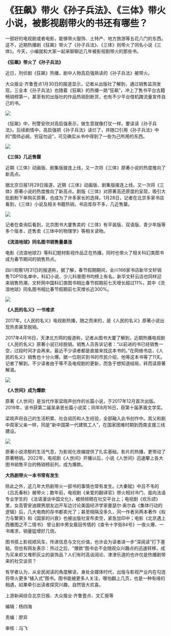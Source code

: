 # 《狂飙》带火《孙子兵法》、《三体》带火小说，被影视剧带火的书还有哪些？

一部好的电视剧或者电影，能够带火服饰、土特产、地方旅游等五花八门的东西。这不，近期热播剧《狂飙》带火了《孙子兵法》、《三体》则带火了同名小说《三体》。今天，小编就和大家一起来聊聊近几年被影视剧带火的那些书。

**《狂飙》带火了《孙子兵法》**

近日，刑侦剧《狂飙》热播，剧中人物高启强熟读的《孙子兵法》被带火。

大众报业·齐鲁壹点1月30日的报道显示，记者从出版社了解到，通过销售监测发现，三全本《孙子兵法》也随着《狂飙》的热播一路“狂飙”，冲上了售书平台古籍畅销榜第一，甚至有的出版社的作品热销到断货，也有不少平台借机蹭流量宣传自己的书。

![](https://inews.gtimg.com/newsapp_bt/0/15635534913/1000)

《狂飙》中，刑警安欣对高启强表示，做生意就像打仗一样，要读读《孙子兵法》。后续剧情中，高启强把《孙子兵法》读烂了，并随口引用《孙子兵法》中的“围师必阙，穷寇勿迫”，可见确实从书中得到了一些为己所用的东西。

![](https://inews.gtimg.com/newsapp_bt/0/15635534916/1000)

**《三体》几近售罄**

近期《三体》动画版、剧集版接连上线，又一次将《三体》原著小说的热度推向了新高点。

据北京日报1月29日报道，近期《三体》动画版、剧集版接连上线，又一次将《三体》原著小说的热度推向了新高点。剧版《三体》对原著高还原度的呈现，吸引大批剧粉下单购买原著，也成为了许多家长的选择。1月28日，记者在北京多家书店看到，《三体》小说及相关书籍热销，书店库存不多，几近售罄。

![](https://inews.gtimg.com/newsapp_bt/0/15635534947/1000)

记者在查询后看到，北京图书大厦售卖的《三体》有平装版、双语版、青少年版等多个版本，还售卖《三体中的物理学》等相关读物。

**《流浪地球》同名图书销售量暴涨**

电影《流浪地球2》等科幻题材影视作品正在热播，同时也带火了相关科幻类图书成为春节期间的销售热点。

四川观察1月31日的报道称，据了解，春节假期期间，全川166家书店新华文轩销售TOP10名单中，科幻小说、少儿科普图书均榜上有名。新华文轩云店也同样迎来销售热潮，文轩网中国科幻类图书相比春节假期前七天增长超过11%，其中《流浪地球》同名图书相比春节假期前七天增长近300%。

![](https://inews.gtimg.com/newsapp_bt/0/15635534949/1000)

**《人民的名义》一书难求**

2017年，《人民的名义》电视剧热播，随之而来的，是《人民的名义》原著小说出现热卖甚至脱销。

2017年4月16日，天津北方网的报道称，记者从图书大厦了解到，近期热播电视剧《人民的名义》原著小说已经脱销。销售人员告诉记者：“以前进的书已经销售一空，过段时间才会再来。最近不少读者都是直接来找这本书的。”在网络书店，《人民的名义》销售也十分火爆。据一位刚买到书的市民介绍，他等这本书等了11天。记者了解到，不少读者由于等不及电视剧的更新，而急于想知道结局，转而读原著解渴。

![](https://inews.gtimg.com/newsapp_bt/0/15635534967/1000)

**《人世间》成为爆款**

原著《人世间》是当代作家梁晓声创作的长篇小说，于2017年12月首次出版。2019年，该书获第二届吴承恩长篇小说奖；同年8月16日，获第十届茅盾文学奖。

梁晓声将自己的生活积累、社会阅历和人生经验，全部融入此书创作中。其父和剧中周家父亲一样，同是“新中国第一代建筑工人”，在国家困难时期到西南支援三线建设。

![](https://inews.gtimg.com/newsapp_bt/0/15635534978/1000)

原著小说浓郁的生活气息，为影视化改编提供了扎实基础。影片的热播，更带动了原著畅销。2022年，电视剧《人世间》开播以后，小说《人世间》迅速攀上各大图书销售平台的畅销榜前列，成为爆款。

**大热剧带火一本书常有发生**

除此之外，这几年大热剧带火一部书的事情也常有发生。《大秦赋》中吕不韦的《吕氏春秋》被带火；数年前，电视剧《亲爱的翻译官》带火相对冷门、面向法语专业学生的
《法语漫谈中国文化》，被频频晒在社交平台上；电视剧《欢乐颂》里，女高管安迪跟男朋友边开车边讨论美国经济学家曼瑟尔·奥尔森《集体行动的逻辑》后，几大电商的存书都卖光了；甚至相隔没多久，同一作者另两本著作《权力与繁荣》和《国家的兴衰》也被出版社宣布卖空，紧急加印中；电影《北京遇上西雅图之不二情书》
曾让剧中男女眉目传情的《查令十字街84号》一夜火爆、一书难求，销量猛增好几倍。

图书搭上影视顺风车，传递信息与文化价值，也许会为读者进一步“深阅读”打下基础。但也有网友表示：热过之后，“爆款”图书会不会随观众兴趣点的迅速转移，成为买来却又堆积灰尘的装饰品？人们有时高谈阔论、津津乐道的也许仅是热播剧带来的社交谈资？

有学者认为，从全民阅读的角度解读，身处全媒体时代，出版与影视产业内在勾连将带火更多“植入式”图书。图书能被更多人关注，哪怕翻上几页，也是一种有缘的相遇，如果牵引出读者探究兴趣，自然皆大欢喜。

上游新闻综合北京日报、大众报业·齐鲁壹点、文汇报等

编辑：杨四海

责编：廖异

审核：冯飞

